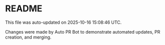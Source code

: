 # README

This file was auto-updated on 2025-10-16 15:08:46 UTC.

Changes were made by Auto PR Bot to demonstrate automated updates, PR creation, and merging.
